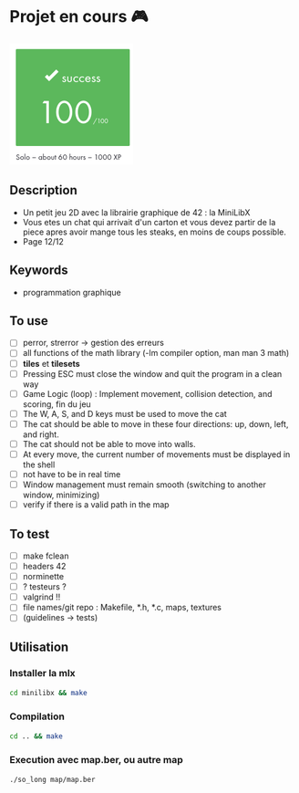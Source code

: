 # Projet en cours 🎮
![validation](./so_long.png)

## Description
 - Un petit jeu 2D avec la librairie graphique de 42 : la MiniLibX
 - Vous etes un chat qui arrivait d'un carton et vous devez partir de la piece apres avoir mange tous les steaks, en moins de coups possible. 
 - Page 12/12

## Keywords
 - programmation graphique

## To use
- [ ] perror, strerror -> gestion des erreurs 
- [ ] all functions of the math library (-lm compiler option, man man 3 math)
- [ ] **tiles** et **tilesets**
- [ ] Pressing ESC must close the window and quit the program in a clean way
- [ ] Game Logic (loop) : Implement movement, collision detection, and scoring, fin du jeu
- [ ] The W, A, S, and D keys must be used to move the cat
- [ ] The cat should be able to move in these four directions: up, down, left, and right.
- [ ] The cat should not be able to move into walls.
- [ ] At every move, the current number of movements must be displayed in the shell
- [ ] not have to be in real time
- [ ] Window management must remain smooth (switching to another window, minimizing)
- [ ] verify if there is a valid path in the map

## To test
- [ ] make fclean
- [ ] headers 42
- [ ] norminette
- [ ] ? testeurs ?
- [ ] valgrind !!
- [ ] file names/git repo : Makefile, *.h, *.c, maps, textures
- [ ] (guidelines -> tests)

## Utilisation
### Installer la mlx
```bash
cd minilibx && make
```

### Compilation
```bash
cd .. && make
```

### Execution avec map.ber, ou autre map
```bash
./so_long map/map.ber
```
